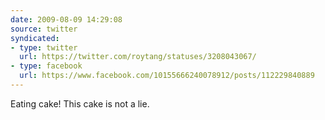 ```yaml
---
date: 2009-08-09 14:29:08
source: twitter
syndicated:
- type: twitter
  url: https://twitter.com/roytang/statuses/3208043067/
- type: facebook
  url: https://www.facebook.com/10155666240078912/posts/112229840889
---
```


Eating cake! This cake is not a lie.